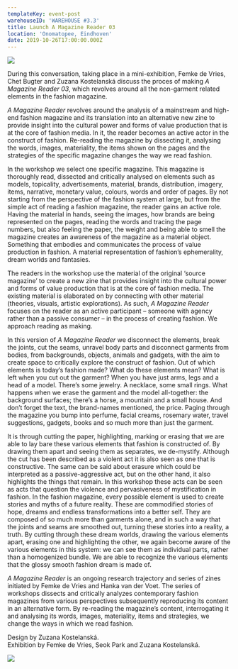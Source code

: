 ```yaml
---
templateKey: event-post
warehouseID: 'WAREHOUSE #3.3'
title: Launch A Magazine Reader 03
location: 'Onomatopee, Eindhoven'
date: 2019-10-26T17:00:00.000Z
---
```

![](/img/1.jpg)

During this conversation, taking place in a mini-exhibition, Femke de Vries, Chet Bugter and Zuzana Kostelanská discuss the proces of making *A Magazine Reader 03*, which revolves around all the non-garment related elements in the fashion magazine. 

*A Magazine Reader* revolves around the analysis of a mainstream and high-end fashion magazine and its translation into an alternative new zine to provide insight into the cultural power and forms of value production that is at the core of fashion media. In it, the reader becomes an active actor in the construct of fashion. Re-reading the magazine by dissecting it, analysing the words, images, materiality, the items shown on the pages and the strategies of the specific magazine changes the way we read fashion.

In the workshop we select one specific magazine. This magazine is thoroughly read, dissected and critically analysed on elements such as models, topicality, advertisements, material, brands, distribution, imagery, items, narrative, monetary value, colours, words and order of pages. By not starting from the perspective of the fashion system at large, but from the simple act of reading a fashion magazine, the reader gains an active role. Having the material in hands, seeing the images, how brands are being represented on the pages, reading the words and tracing the page numbers, but also feeling the paper, the weight and being able to smell the magazine creates an awareness of the magazine as a material object. Something that embodies and communicates the process of value production in fashion. A material representation of fashion’s ephemerality, dream worlds and fantasies.

The readers in the workshop use the material of the original ‘source magazine’ to create a new zine that provides insight into the cultural power and forms of value production that is at the core of fashion media. The existing material is elaborated on by connecting with other material (theories, visuals, artistic explorations). As such, *A Magazine Reader* focuses on the reader as an active participant – someone with agency rather than a passive consumer – in the process of creating fashion. We approach reading as making.

In this version of *A Magazine Reader* we disconnect the elements, break the joints, cut the seams, unravel body parts and disconnect garments from bodies, from backgrounds, objects, animals and gadgets, with the aim to create space to critically explore the construct of fashion. Out of which elements is today’s fashion made? What do these elements mean? What is left when you cut out the garment? When you have just arms, legs and a head of a model. There’s some jewelry. A necklace, some small rings. What happens when we erase the garment and the model all-together: the background surfaces; there’s a horse, a mountain and a small house. And don’t forget the text, the brand-names mentioned, the price. Paging through the magazine you bump into perfume, facial creams, rosemary water, travel suggestions, gadgets, books and so much more than just the garment.

It is through cutting the paper, highlighting, marking or erasing that we are able to lay bare these various elements that fashion is constructed of. By drawing them apart and seeing them as separates, we de-mystify. Although the cut has been described as a violent act it is also seen as one that is constructive. The same can be said about erasure which could be interpreted as a passive-aggressive act, but on the other hand, it also highlights the things that remain. In this workshop these acts can be seen as acts that question the violence and pervasiveness of mystification in fashion. In the fashion magazine, every possible element is used to create stories and myths of a future reality. These are commodified stories of hope, dreams and endless transformations into a better self. They are composed of so much more than garments alone, and in such a way that the joints and seams are smoothed out, turning these stories into a reality, a truth. By cutting through these dream worlds, drawing the various elements apart, erasing one and highlighting the other, we again become aware of the various elements in this system: we can see them as individual parts, rather than a homogenized bundle. We are able to recognize the various elements that the glossy smooth fashion dream is made of.

*A Magazine Reader* is an ongoing research trajectory and series of zines initiated by Femke de Vries and Hanka van der Voet. The series of workshops dissects and critically analyzes contemporary fashion magazines from various perspectives subsequently reproducing its content in an alternative form. By re-reading the magazine’s content, interrogating it and analysing its words, images, materiality, items and strategies, we change the ways in which we read fashion.

Design by Zuzana Kostelanská.\
Exhibition by Femke de Vries, Seok Park and Zuzana Kostelanská.

![](/img/img_3720.jpg)